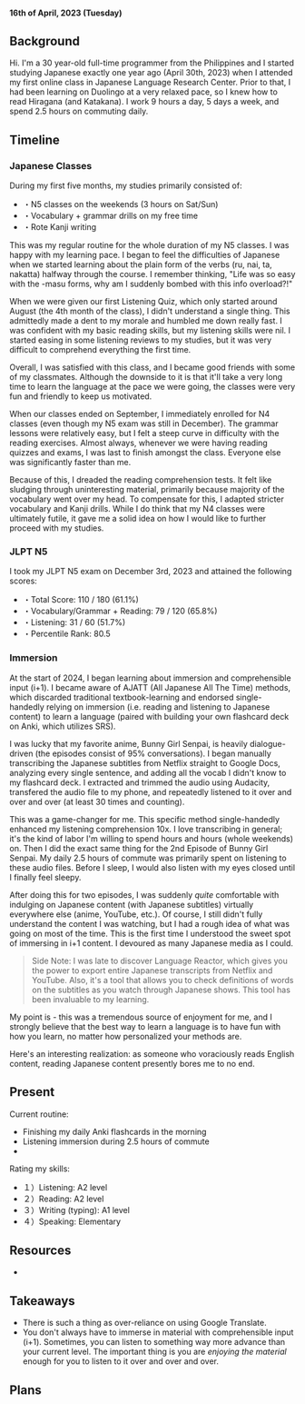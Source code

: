 #### 16th of April, 2023 (Tuesday)

## Background

Hi. I'm a 30 year-old full-time programmer from the Philippines and I started studying Japanese exactly one year ago (April 30th, 2023) when I attended my first online class in Japanese Language Research Center. Prior to that, I had been learning on Duolingo at a very relaxed pace, so I knew how to read Hiragana (and Katakana). I work 9 hours a day, 5 days a week, and spend 2.5 hours on commuting daily.

## Timeline

### Japanese Classes

During my first five months, my studies primarily consisted of:

+ ・N5 classes on the weekends (3 hours on Sat/Sun)
+ ・Vocabulary + grammar drills on my free time
+ ・Rote Kanji writing

This was my regular routine for the whole duration of my N5 classes. I was happy with my learning pace. I began to feel the difficulties of Japanese when we started learning about the plain form of the verbs (ru, nai, ta, nakatta) halfway through the course. I remember thinking, "Life was so easy with the -masu forms, why am I suddenly bombed with this info overload?!"

When we were given our first Listening Quiz, which only started around August (the 4th month of the class), I didn't understand a single thing. This admittedly made a dent to my morale and humbled me down really fast. I was confident with my basic reading skills, but my listening skills were nil. I started easing in some listening reviews to my studies, but it was very difficult to comprehend everything the first time.

Overall, I was satisfied with this class, and I became good friends with some of my classmates. Although the downside to it is that it'll take a very long time to learn the language at the pace we were going, the classes were very fun and friendly to keep us motivated.

When our classes ended on September, I immediately enrolled for N4 classes (even though my N5 exam was still in December). The grammar lessons were relatively easy, but I felt a steep curve in difficulty with the reading exercises. Almost always, whenever we were having reading quizzes and exams, I was last to finish amongst the class. Everyone else was significantly faster than me.

Because of this, I dreaded the reading comprehension tests. It felt like sludging through uninteresting material, primarily because majority of the vocabulary went over my head. To compensate for this, I adapted stricter vocabulary and Kanji drills. While I do think that my N4 classes were ultimately futile, it gave me a solid idea on how I would like to further proceed with my studies.

### JLPT N5

I took my JLPT N5 exam on December 3rd, 2023 and attained the following scores:

+ ・Total Score: 110 / 180 (61.1%)
+ ・Vocabulary/Grammar + Reading: 79 / 120 (65.8%)
+ ・Listening: 31 / 60 (51.7%)
+ ・Percentile Rank: 80.5

### Immersion

At the start of 2024, I began learning about immersion and comprehensible input (i+1). I became aware of AJATT (All Japanese All The Time) methods, which discarded traditional textbook-learning and endorsed single-handedly relying on immersion (i.e. reading and listening to Japanese content) to learn a language (paired with building your own flashcard deck on Anki, which utilizes SRS).

I was lucky that my favorite anime, Bunny Girl Senpai, is heavily dialogue-driven (the episodes consist of 95% conversations). I began manually transcribing the Japanese subtitles from Netflix straight to Google Docs, analyzing every single sentence, and adding all the vocab I didn't know to my flashcard deck. I extracted and trimmed the audio using Audacity, transfered the audio file to my phone, and repeatedly listened to it over and over and over (at least 30 times and counting).

This was a game-changer for me. This specific method single-handedly enhanced my listening comprehension 10x. I love transcribing in general; it's the kind of labor I'm willing to spend hours and hours (whole weekends) on. Then I did the exact same thing for the 2nd Episode of Bunny Girl Senpai. My daily 2.5 hours of commute was primarily spent on listening to these audio files. Before I sleep, I would also listen with my eyes closed until I finally feel sleepy.

After doing this for two episodes, I was suddenly _quite_ comfortable with indulging on Japanese content (with Japanese subtitles) virtually everywhere else (anime, YouTube, etc.). Of course, I still didn't fully understand the content I was watching, but I had a rough idea of what was going on most of the time. This is the first time I understood the sweet spot of immersing in i+1 content. I devoured as many Japanese media as I could.

> Side Note: I was late to discover Language Reactor, which gives you the power to export entire Japanese transcripts from Netflix and YouTube. Also, it's a tool that allows you to check definitions of words on the subtitles as you watch through Japanese shows. This tool has been invaluable to my learning.

My point is - this was a tremendous source of enjoyment for me, and I strongly believe that the best way to learn a language is to have fun with how you learn, no matter how personalized your methods are.

Here's an interesting realization: as someone who voraciously reads English content, reading Japanese content presently bores me to no end.

## Present

Current routine:

+ Finishing my daily Anki flashcards in the morning
+ Listening immersion during 2.5 hours of commute
+ 

Rating my skills:

+ １）Listening: A2 level
+ ２）Reading: A2 level
+ ３）Writing (typing): A1 level
+ ４）Speaking: Elementary

## Resources
+ 

## Takeaways
+ There is such a thing as over-reliance on using Google Translate.
+ You don't always have to immerse in material with comprehensible input (i+1). Sometimes, you can listen to something way more advance than your current level. The important thing is you are _enjoying the material_ enough for you to listen to it over and over and over.

## Plans

